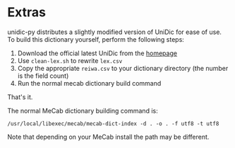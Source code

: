 # Extras

unidic-py distributes a slightly modified version of UniDic for ease of use. To
build this dictionary yourself, perform the following steps:

1. Download the official latest UniDic from the [homepage](https://ccd.ninjal.ac.jp/unidic/)
2. Use `clean-lex.sh` to rewrite `lex.csv`
3. Copy the appropriate `reiwa.csv` to your dictionary directory (the number is the field count)
4. Run the normal mecab dictionary build command

That's it.

The normal MeCab dictionary building command is:

    /usr/local/libexec/mecab/mecab-dict-index -d . -o . -f utf8 -t utf8

Note that depending on your MeCab install the path may be different.
